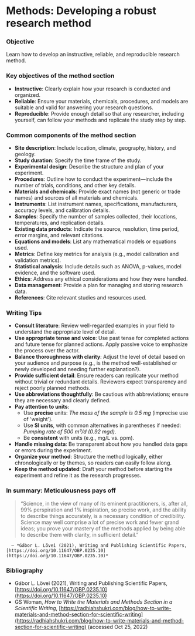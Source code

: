 # Methods: Developing a robust research method

### Objective
Learn how to develop an instructive, reliable, and reproducible research method.

### Key objectives of the method section
- **Instructive**: Clearly explain how your research is conducted and organized.
- **Reliable**: Ensure your materials, chemicals, procedures, and models are suitable and valid for answering your research questions.
- **Reproducible**: Provide enough detail so that any researcher, including yourself, can follow your methods and replicate the study step by step.

### Common components of the method section
- **Site description**: Include location, climate, geography, history, and geology.
- **Study duration**: Specify the time frame of the study.
- **Experimental design**: Describe the structure and plan of your experiment.
- **Procedures**: Outline how to conduct the experiment—include the number of trials, conditions, and other key details.
- **Materials and chemicals**: Provide exact names (not generic or trade names) and sources of all materials and chemicals.
- **Instruments**: List instrument names, specifications, manufacturers, accuracy levels, and calibration details.
- **Samples**: Specify the number of samples collected, their locations, temperatures, and replication details.
- **Existing data products**: Indicate the source, resolution, time period, error margins, and relevant citations.
- **Equations and models**: List any mathematical models or equations used.
- **Metrics**: Define key metrics for analysis (e.g., model calibration and validation metrics).
- **Statistical analysis**: Include details such as ANOVA, p-values, model evidence, and the software used.
- **Ethics**: Address any ethical considerations and how they were handled.
- **Data management**: Provide a plan for managing and storing research data.
- **References**: Cite relevant studies and resources used.

### Writing Tips
- **Consult literature**: Review well-regarded examples in your field to understand the appropriate level of detail.
- **Use appropriate tense and voice**: Use past tense for completed actions and future tense for planned actions. Apply passive voice to emphasize the process over the actor.
- **Balance thoroughness with clarity**: Adjust the level of detail based on your audience and purpose (e.g., is the method well-established or newly developed and needing further explanation?).
- **Provide sufficient detail**: Ensure readers can replicate your method without trivial or redundant details. Reviewers expect transparency and reject poorly planned methods.
- **Use abbreviations thoughtfully**: Be cautious with abbreviations; ensure they are necessary and clearly defined.
- **Pay attention to units**:
   - Use **precise** units: *The mass of the sample is 0.5 mg* (imprecise use of 'weight').
   - Use **SI units**, with common alternatives in parentheses if needed: *Pumping rate of 500 m³/d (0.92 mgd)*.
   - Be **consistent** with units (e.g., mg/L vs. ppm).
- **Handle missing data**: Be transparent about how you handled data gaps or errors during the experiment.
- **Organize your method**: Structure the method logically, either chronologically or by themes, so readers can easily follow along.
- **Keep the method updated**: Draft your method before starting the experiment and refine it as the research progresses.

### In summary: Meticulousness pays off
>“Science, in the view of many of its eminent practitioners, is, after all, 99% perspiration and 1% inspiration, so precise work, and the ability to describe things accurately, is a necessary condition of credibility. Science may well comprise a lot of precise work and fewer grand ideas; you prove your mastery of the methods applied by being able to describe them with clarity, in sufficient detail.”  

      — *Gábor L. Lövei (2021), Writing and Publishing Scientific Papers, [https://doi.org/10.11647/OBP.0235.10](https://doi.org/10.11647/OBP.0235.10)*

### Bibliography
- Gábor L. Lövei (2021), Writing and Publishing Scientific Papers, [https://doi.org/10.11647/OBP.0235.10](https://doi.org/10.11647/OBP.0235.10)
- GS Woman, *How to Write the Materials and Methods Section in a Scientific Writing*, [https://radhiahshukri.com/blog/how-to-write-materials-and-method-section-for-scientific-writing](https://radhiahshukri.com/blog/how-to-write-materials-and-method-section-for-scientific-writing) (accessed Oct 25, 2022)
